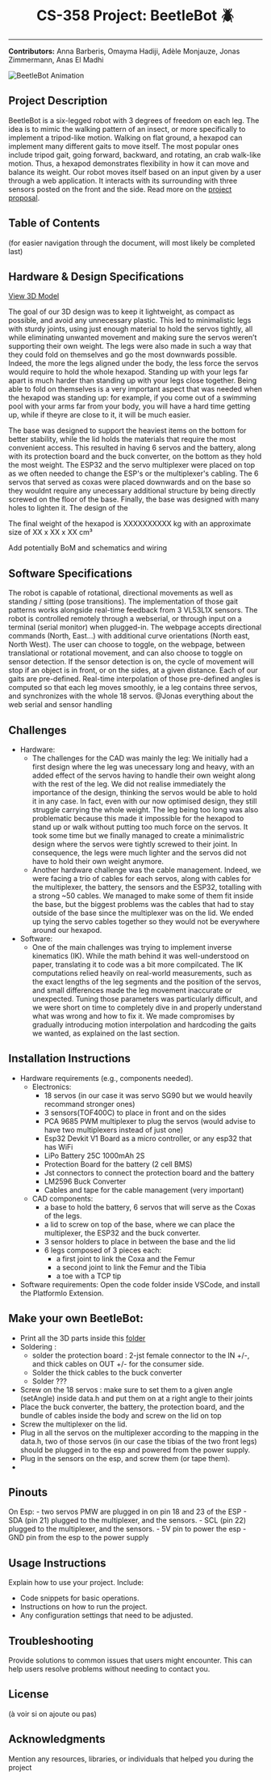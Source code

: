 <h1 align="center">CS-358 Project: BeetleBot 🪲</h1>

---

**Contributors:** Anna Barberis, Omayma Hadiji, Adèle Monjauze, Jonas Zimmermann, Anas El Madhi

![BeetleBot Animation](documentation/full_bot_animation.gif)

## Project Description

BeetleBot is a six-legged robot with 3 degrees of freedom on each leg. The idea is to mimic the walking pattern of an insect, or more specifically to implement a tripod-like motion. Walking on flat ground, a hexapod can implement many different gaits to move itself. The most popular ones include tripod gait, going forward, backward, and rotating, an crab walk-like motion. 
Thus, a hexapod demonstrates flexibility in how it can move and balance its weight. Our robot moves itself based on an input given by a user through a web application. 
It interacts with its surrounding with three sensors posted on the front and the side. Read more on the [project proposal]().

## Table of Contents

(for easier navigation through the document, will most likely be completed last)

## Hardware & Design Specifications

[View 3D Model](documentation/full_bot.stl)

The goal of our 3D design was to keep it lightweight, as compact as possible, and avoid any unnecessary plastic. This led to minimalistic legs with sturdy joints, using just enough material to hold the servos tightly, all while eliminating unwanted movement and making sure the servos weren’t supporting their own weight. The legs were also made in such a way that they could fold on themselves and go the most downwards possible. Indeed, the more the legs aligned under the body, the less force the servos would require to hold the whole hexapod. Standing up with your legs far apart is much harder than standing up with your legs close together. Being able to fold on themselves is a very important aspect that was needed when the hexapod was standing up: for example, if you come out of a swimming pool with your arms far from your body, you will have a hard time getting up, while if theyre are close to it, it will be much easier.

The base was designed to support the heaviest items on the bottom for better stability, while the lid holds the materials that require the most convenient access. This resulted in having 6 servos and the battery, along with its protection board and the buck converter, on the bottom as they hold the most weight. The ESP32 and the servo multiplexer were placed on top as we often needed to change the ESP's or the multiplexer's cabling. The 6 servos that served as coxas were placed downwards and on the base so they wouldnt require any unecessary additional structure by being directly screwed on the floor of the base.
Finally, the base was designed with many holes to lighten it.
The design of the

The final weight of the hexapod is XXXXXXXXXX kg with an approximate size of XX x XX x XX cm³


Add potentially BoM and schematics and wiring

## Software Specifications
The robot is capable of rotational, directional movements as well as standing / sitting (pose transitions). The implementation of those gait patterns works alongside real-time feedback from 3 VL53L1X sensors. The robot is controlled remotely through a webserial, or through input on a terminal (serial monitor) when plugged-in. 
The webpage accepts directional commands (North, East...) with additional curve orientations (North east, North West). The user can choose to toggle, on the webpage, between translational or rotational movement, and can also choose to toggle on sensor detection. If the sensor detection is on, the cycle of movement will stop if an object is in front, or on the sides, at a given distance. 
Each of our gaits are pre-defined. Real-time interpolation of those pre-defined angles is computed so that each leg moves smoothly, ie a leg contains three servos, and synchronizes with the whole 18 servos. 
@Jonas
everything about the web serial and sensor handling

## Challenges

- Hardware:
    - The challenges for the CAD was mainly the leg: We initially had a first design where the leg was unecessary long and heavy, with an added effect of the servos having to handle their own weight along with the rest of the leg. We did not realise immediately the importance of the design, thinking the servos would be able to hold it in any case. In fact, even with our now optimised design, they still struggle carrying the whole weight. The leg being too long was also problematic because this made it impossible for the hexapod to stand up or walk without putting too much force on the servos. It took some time but we finally managed to create a minimalistric design where the servos were tightly screwed to their joint. In consequence, the legs were much lighter and the servos did not have to hold their own weight anymore.
    - Another hardware challenge was the cable management. Indeed, we were facing a trio of cables for each servos, along with cables for the multiplexer, the battery, the sensors and the ESP32, totalling with a strong ~50 cables. We managed to make some of them fit inside the base, but the biggest problems was the cables that had to stay outside of the base since the multiplexer was on the lid. We ended up tying the servo cables together so they would not be everywhere around our hexapod.  
- Software:
    - One of the main challenges was trying to implement inverse kinematics (IK). While the math behind it was well-understood on paper, translating it to code was a bit more compilcated. The IK computations relied heavily on real-world measurements, such as the exact lengths of the leg segments and the position of the servos, and small differences made the leg movement inaccurate or unexpected. Tuning those parameters was particularly difficult, and we were short on time to completely dive in and properly understand what was wrong and how to fix it. We made compromises by gradually introducing motion interpolation and hardcoding the gaits we wanted, as explained on the last section.

## Installation Instructions

- Hardware requirements (e.g., components needed).
    - Electronics:
        - 18 servos (in our case it was servo SG90 but we would heavily recommand stronger ones)
        - 3 sensors(TOF400C) to place in front and on the sides
        - PCA 9685 PWM multiplexer to plug the servos (would advise to have two multiplexers instead of just one)
        - Esp32 Devkit V1 Board as a micro controller, or any esp32 that has WiFi
        - LiPo Battery 25C 1000mAh 2S
        - Protection Board for the battery (2 cell BMS)
        - Jst connectors to connect the protection board and the battery
        - LM2596 Buck Converter
        - Cables and tape for the cable management (very important)
    - CAD components:
        - a base to hold the battery, 6 servos that will serve as the Coxas of the legs.
        - a lid to screw on top of the base, where we can place the multiplexer, the ESP32 and the buck converter.
        - 3 sensor holders to place in between the base and the lid
        - 6 legs composed of 3 pieces each:
            - a first joint to link the Coxa and the Femur
            - a second joint to link the Femur and the Tibia
            - a toe with a TCP tip
- Software requirements: Open the code folder inside VSCode, and install the PlatformIo Extension. 
## Make your own BeetleBot:
- Print all the 3D parts inside this [folder](CAD)
- Soldering :
    - solder the protection board : 2-jst female connector to the IN +/-, and thick cables on OUT +/- for the consumer side.
    - Solder the thick cables to the buck converter
    - Solder ???
- Screw on the 18 servos : make sure to set them to a given angle (setAngle) inside data.h and put them on at a right angle to their joints
- Place the buck converter, the battery, the protection board, and the bundle of cables inside the body and screw on the lid on top
- Screw the multiplexer on the lid.
- Plug in all the servos on the multiplexer according to the mapping in the data.h, two of those servos (in our case the tibias of the two front legs) should be plugged in to the esp and powered from the power supply.
- Plug in the sensors on the esp, and screw them (or tape them).
-  


## Pinouts
On Esp:
        - two servos PMW are plugged in on pin 18 and 23 of the ESP
        - SDA (pin 21) plugged to the multiplexer, and the sensors.
        - SCL (pin 22) plugged to the multiplexer, and the sensors.
        - 5V pin to power the esp
        - GND pin from the esp to the power supply
## Usage Instructions

Explain how to use your project. Include:

- Code snippets for basic operations.
- Instructions on how to run the project.
- Any configuration settings that need to be adjusted.

## Troubleshooting

Provide solutions to common issues that users might encounter. This can help users resolve problems without needing to contact you.

## License

(à voir si on ajoute ou pas)

## Acknowledgments

Mention any resources, libraries, or individuals that helped you during the project
